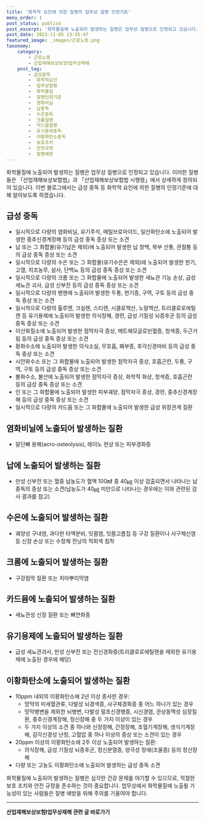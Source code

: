 ```yaml
---
title: '화학적 요인에 의한 질병의 업무상 질병 인정기준'
menu_order: 1
post_status: publish
post_excerpt: '화학물질에 노출되어 발생하는 질병은 업무상 질병으로 인정되고 있습니다. 이러한 질병들은  산업재해보상보험법 과  산업재해보상보험법 시행령 에서 상세하게 정의되어 있습니다. 이번 블로그에서는 급성 중독 등 화학적 요인에 의한 질병의 인정기준에 대해 알아보도록 하겠습니다.'
post_date: 2023-11-05 13:35:47
featured_image: _images/근로노동.png
taxonomy:
    category:
        - 근로노동
        - 산업재해보상보험Ⅰ업무상재해
    post_tag:
        - 급성중독
        -  화학적요인
        -  업무상질병
        -  화학물질
        -  질병인정기준
        -  염화비닐
        -  납중독
        -  수은중독
        -  크롬질병
        -  카드뮴질병
        -  유기용제중독
        -  이황화탄소중독
        -  보호조치
        -  안전규정
        -  질병예방
---
```



화학물질에 노출되어 발생하는 질병은 업무상 질병으로 인정되고 있습니다. 이러한 질병들은 「산업재해보상보험법」과 「산업재해보상보험법 시행령」에서 상세하게 정의되어 있습니다. 이번 블로그에서는 급성 중독 등 화학적 요인에 의한 질병의 인정기준에 대해 알아보도록 하겠습니다.

## 급성 중독

- 일시적으로 다량의 염화비닐, 유기주석, 메틸브로마이드, 일산화탄소에 노출되어 발생한 중추신경계장해 등의 급성 중독 증상 또는 소견
- 납 또는 그 화합물(유기납은 제외)에 노출되어 발생한 납 창백, 복부 산통, 관절통 등의 급성 중독 증상 또는 소견
- 일시적으로 다량의 수은 또는 그 화합물(유기수은은 제외)에 노출되어 발생한 한기, 고열, 치조농루, 설사, 단백뇨 등의 급성 중독 증상 또는 소견
- 일시적으로 다량의 크롬 또는 그 화합물에 노출되어 발생한 세뇨관 기능 손상, 급성 세뇨관 괴사, 급성 신부전 등의 급성 중독 증상 또는 소견
- 일시적으로 다량의 벤젠에 노출되어 발생한 두통, 현기증, 구역, 구토 등의 급성 중독 증상 또는 소견
- 일시적으로 다량의 톨루엔, 크실렌, 스티렌, 시클로헥산, 노말헥산, 트리클로로에틸렌 등 유기용제에 노출되어 발생한 의식장해, 경련, 급성 기질성 뇌증후군 등의 급성 중독 증상 또는 소견
- 이산화질소에 노출되어 발생한 점막자극 증상, 메트헤모글로빈혈증, 청색증, 두근거림 등의 급성 중독 증상 또는 소견
- 황화수소에 노출되어 발생한 의식소실, 무호흡, 폐부종, 후각신경마비 등의 급성 중독 증상 또는 소견
- 시안화수소 또는 그 화합물에 노출되어 발생한 점막자극 증상, 호흡곤란, 두통, 구역, 구토 등의 급성 중독 증상 또는 소견
- 불화수소, 불산에 노출되어 발생한 점막자극 증상, 화학적 화상, 청색증, 호흡곤란 등의 급성 중독 증상 또는 소견
- 인 또는 그 화합물에 노출되어 발생한 피부궤양, 점막자극 증상, 경련, 중추신경계장해 등의 급성 중독 증상 또는 소견
- 일시적으로 다량의 카드뮴 또는 그 화합물에 노출되어 발생한 급성 위장관계 질환

## 염화비닐에 노출되어 발생하는 질환

- 말단뼈 용해(acro-osteolysis), 레이노 현상 또는 피부경화증

## 납에 노출되어 발생하는 질환

- 만성 신부전 또는 혈중 납농도가 혈액 100㎖ 중 40㎍ 이상 검출되면서 나타나는 납중독의 증상 또는 소견(납농도가 40㎍ 미만으로 나타나는 경우에는 이와 관련된 검사 결과를 참고)

## 수은에 노출되어 발생하는 질환

- 궤양성 구내염, 과다한 타액분비, 잇몸염, 잇몸고름집 등 구강 질환이나 사구체신염 등 신장 손상 또는 수정체 전낭의 적회색 침착

## 크롬에 노출되어 발생하는 질환

- 구강점막 질환 또는 치아뿌리막염

## 카드뮴에 노출되어 발생하는 질환

- 세뇨관성 신장 질환 또는 뼈연화증

## 유기용제에 노출되어 발생하는 질환

- 급성 세뇨관괴사, 만성 신부전 또는 전신경화증(트리클로로에틸렌을 제외한 유기용제에 노출된 경우에 해당)

## 이황화탄소에 노출되어 발생하는 질환

- 10ppm 내외의 이황화탄소에 2년 이상 종사한 경우:
  - 망막의 미세혈관류, 다발성 뇌경색증, 사구체경화증 중 어느 하나가 있는 경우
  - 망막병변을 제외한 뇌병변, 다발성 말초신경병증, 시신경염, 관상동맥성 심장질환, 중추신경계장해, 정신장해 중 두 가지 이상이 있는 경우
  - 두 가지 이상의 소견 중 하나와 신장장해, 간장장해, 조혈기계장해, 생식기계장해, 감각신경성 난청, 고혈압 중 하나 이상의 증상 또는 소견이 있는 경우
- 20ppm 이상의 이황화탄소에 2주 이상 노출되어 발생하는 질환:
  - 의식장해, 급성 기질성 뇌증후군, 정신분열증, 양극성 장애(조울증) 등의 정신장해
- 다량 또는 고농도 이황화탄소에 노출되어 발생하는 급성 중독 소견

화학물질에 노출되어 발생하는 질병은 심각한 건강 문제를 야기할 수 있으므로, 적절한 보호 조치와 안전 규정을 준수하는 것이 중요합니다. 업무상에서 화학물질에 노출될 가능성이 있는 사람들은 질병 예방을 위해 주의를 기울여야 합니다.
<!-- wp:separator -->
<hr class="wp-block-separator has-alpha-channel-opacity"/>
<!-- /wp:separator -->

<!-- wp:group {"backgroundColor":"base","layout":{"type":"constrained"}} -->
<div class="wp-block-group has-base-background-color has-background"><!-- wp:paragraph {"align":"center","fontSize":"medium"} -->
<p class="has-text-align-center has-large-font-size"><strong>산업재해보상보험Ⅰ업무상재해 관련 글 바로가기</strong></p>
<!-- /wp:paragraph -->


<!-- wp:latest-posts {"categories":[{"id":10860,"count":19,"description":"","link":"https://uknowlaw.com/category/%ec%82%b0%ec%97%85%ec%9e%ac%ed%95%b4%eb%b3%b4%ec%83%81%eb%b3%b4%ed%97%98%e2%85%b0%ec%97%85%eb%ac%b4%ec%83%81%ec%9e%ac%ed%95%b4/","name":"산업재해보상보험Ⅰ업무상재해","slug":"산업재해보상보험Ⅰ업무상재해","taxonomy":"category","parent":0,"meta":[],"_links":{"self":[{"href":"https://uknowlaw.com/wp-json/wp/v2/categories/10860"}],"collection":[{"href":"https://uknowlaw.com/wp-json/wp/v2/categories"}],"about":[{"href":"https://uknowlaw.com/wp-json/wp/v2/taxonomies/category"}],"wp:post_type":[{"href":"https://uknowlaw.com/wp-json/wp/v2/posts?categories=10860"}],"curies":[{"name":"wp","href":"https://api.w.org/{rel}","templated":true}]}}],"postsToShow":100,"excerptLength":28,"postLayout":"grid","columns":2,"featuredImageAlign":"left","featuredImageSizeSlug":"large","fontSize":18px} /--></div>
<!-- /wp:group -->